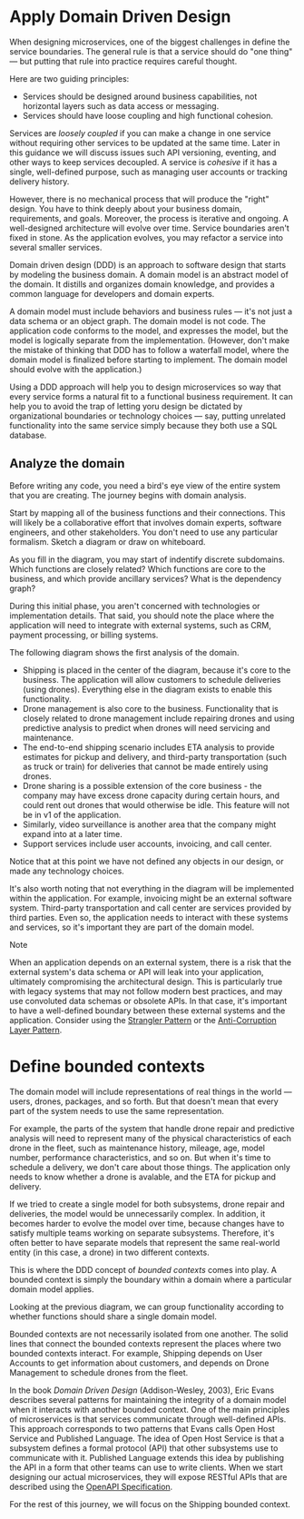 # Apply Domain Driven Design 

When designing microservices, one of the biggest challenges in define the service boundaries. The general rule is that a service should do "one thing" &mdash; but putting that rule into practice requires careful thought. 

Here are two guiding principles:

- Services should be designed around business capabilities, not horizontal layers such as data access or messaging.  
- Services should have loose coupling and high functional cohesion. 

Services are *loosely coupled* if you can make a change in one service without requiring other services to be updated at the same time. Later in this guidance we will discuss issues such API versioning, eventing, and other ways to keep services decoupled. A service is *cohesive* if it has a single, well-defined purpose, such as managing user accounts or tracking delivery history.  

However, there is no mechanical process that will produce the "right" design. You have to think deeply about your business domain, requirements, and goals. Moreover, the process is iterative and ongoing. A well-designed architecture will evolve over time. Service boundaries aren't fixed in stone. As the application evolves, you may refactor a service into several smaller services. 

Domain driven design (DDD) is an approach to software design that starts by modeling the business domain.  A domain model is an abstract model of the domain. It distills and organizes domain knowledge, and provides a common language for developers and domain experts. 

A domain model must include behaviors and business rules &mdash; it's not just a data schema or an object graph. The domain model is not code. The application code conforms to the model, and expresses the model, but the model is logically separate from the implementation. (However, don't make the mistake of thinking that DDD has to follow a waterfall model, where the domain model is finalized before starting to implement. The domain model should evolve with the application.)

Using a DDD approach will help you to design microservices so way that every service forms a natural fit to a functional business requirement. It can help you to avoid the trap of letting yoru design be dictated by organizational boundaries or technology choices &mdash; say, putting unrelated functionality into the same service simply because they both use a SQL database.

## Analyze the domain

Before writing any code, you need a bird's eye view of the entire system that you are creating. The journey begins with domain analysis.

Start by mapping all of the business functions and their connections. This will likely be a collaborative effort that involves domain experts, software engineers, and other stakeholders. You don't need to use any particular formalism.  Sketch a diagram or draw on whiteboard.

As you fill in the diagram, you may start of indentify discrete subdomains. Which functions are closely related? Which functions are core to the business, and which provide ancillary services? What is the dependency graph? 

During this initial phase, you aren't concerned with technologies or implementation details. That said, you should note the place where the application will need to integrate with external systems, such as CRM, payment processing, or billing systems. 

The following diagram shows the first analysis of the domain.

 

- Shipping is placed in the center of the diagram, because it's core to the business. The application will allow customers to schedule deliveries (using drones). Everything else in the diagram exists to enable this functionality.
- Drone management is also core to the business. Functionality that is closely related to drone management include repairing drones and using predictive analysis to predict when drones will need servicing and maintenance. 
- The end-to-end shipping scenario includes ETA analysis to provide estimates for pickup and delivery, and third-party transportation (such as truck or train) for deliveries that cannot be made entirely using drones.
- Drone sharing is a possible extension of the core business - the company may have excess drone capacity during certain hours, and could rent out drones that would otherwise be idle. This feature will not be in v1 of the application.
- Similarly, video surveillance is another area that the company might expand into at a later time.
- Support services include user accounts, invoicing, and call center.
 
Notice that at this point we have not defined any objects in our design, or made any technology choices.

It's also worth noting that not everything in the diagram will be implemented within the application. For example, invoicing might be an external software system. Third-party transportation and call center are services provided by third parties. Even so, the application needs to interact with these systems and services, so it's important they are part of the domain model. 

> [!NOTE]
> When an application depends on an external system, there is a risk that the external system's data schema or API will leak into your application, ultimately compromising the architectural design. This is particularly true with legacy systems that may not follow modern best practices, and may use convoluted data schemas or obsolete APIs. In that case, it's important to have a well-defined boundary between these external systems and the application. Consider using the [Strangler Pattern](../patterns/strangler.md) or the [Anti-Corruption Layer Pattern](../patterns/anti-corruption-layer.md).

# Define bounded contexts

The domain model will include representations of real things in the world &mdash; users, drones, packages, and so forth. But that doesn't mean that every part of the system needs to use the same representation. 

For example, the parts of the system that handle drone repair and predictive analysis will need to represent many of the physical characteristics of each drone in the fleet, such as maintenance history, mileage, age, model number, performance characteristics, and so on. But when it's time to schedule a delivery, we don't care about those things. The application only needs to know whether a drone is avalable, and the ETA for pickup and delivery. 

If we tried to create a single model for both subsystems, drone repair and deliveries, the model would be unnecessarily complex. In addition, it becomes harder to evolve the model over time, because changes have to satisfy multiple teams working on separate subsystems. Therefore, it's often better to have separate models that represent the same real-world entity (in this case, a drone) in two different contexts. 

This is where the DDD concept of *bounded contexts* comes into play. A bounded context is simply the boundary within a domain where a particular domain model applies. 

Looking at the previous diagram, we can group functionality according to whether functions should share a single domain model. 
 
Bounded contexts are not necessarily isolated from one another. The solid lines that connect the bounded contexts represent the places where two bounded contexts interact. For example, Shipping depends on User Accounts to get information about customers, and depends on Drone Management to schedule drones from the fleet.

In the book *Domain Driven Design* (Addison-Wesley, 2003), Eric Evans describes several patterns for maintaining the integrity of a domain model when it interacts with another bounded context. One of the main principles of microservices is that services communicate through well-defined APIs. This approach corresponds to two patterns that Evans calls Open Host Service and Published Language. The idea of Open Host Service is that a subsystem defines a formal protocol (API) that other subsystems use to communicate with it. Published Language extends this idea by publishing the API in a form that other teams can use to write clients. When we start designing our actual microservices, they will expose RESTful APIs that are described using the [OpenAPI Specification](https://www.openapis.org/specification/repo). 

For the rest of this journey, we will focus on the Shipping bounded context. 
